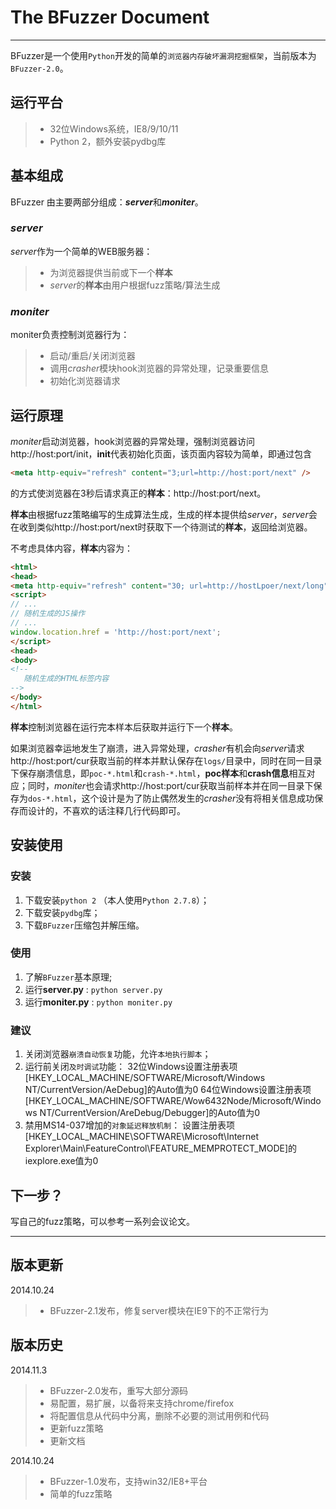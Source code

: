 # The BFuzzer Document

---

BFuzzer是一个使用```Python```开发的简单的```浏览器内存破坏漏洞挖掘框架```，当前版本为```BFuzzer-2.0```。

## 运行平台

>* 32位Windows系统，IE8/9/10/11
>* Python 2，额外安装pydbg库

## 基本组成

BFuzzer 由主要两部分组成：***server***和***moniter***。

### *server*

*server*作为一个简单的WEB服务器：
>* 为浏览器提供当前或下一个**样本**
>* *server*的**样本**由用户根据fuzz策略/算法生成

### *moniter*

moniter负责控制浏览器行为：
>* 启动/重启/关闭浏览器
>* 调用*crasher*模块hook浏览器的异常处理，记录重要信息
>* 初始化浏览器请求

## 运行原理

*moniter*启动浏览器，hook浏览器的异常处理，强制浏览器访问http://host:port/init，**init**代表初始化页面，该页面内容较为简单，即通过包含
```HTML
<meta http-equiv="refresh" content="3;url=http://host:port/next" />
```
的方式使浏览器在3秒后请求真正的**样本**：http://host:port/next。

**样本**由根据fuzz策略编写的生成算法生成，生成的样本提供给*server*，*server*会在收到类似http://host:port/next时获取下一个待测试的**样本**，返回给浏览器。

不考虑具体内容，**样本**内容为：
``` HTML
<html>
<head>
<meta http-equiv="refresh" content="30; url=http://hostLpoer/next/long" />
<script>
// ...
// 随机生成的JS操作
// ...
window.location.href = 'http://host:port/next';
</script>
<head>
<body>
<!--
   随机生成的HTML标签内容
-->
</body>
</html>
```
**样本**控制浏览器在运行完本样本后获取并运行下一个**样本**。

如果浏览器幸运地发生了崩溃，进入异常处理，*crasher*有机会向*server*请求http://host:port/cur获取当前的样本并默认保存在```logs/```目录中，同时在同一目录下保存崩溃信息，即```poc-*.html```和```crash-*.html```，**poc样本**和**crash信息**相互对应；同时，*moniter*也会请求http://host:port/cur获取当前样本并在同一目录下保存为```dos-*.html```，这个设计是为了防止偶然发生的*crasher*没有将相关信息成功保存而设计的，不喜欢的话注释几行代码即可。

## 安装使用

### 安装
1. 下载安装```python 2``` （本人使用```Python 2.7.8```）；
2. 下载安装```pydbg```库；
3. 下载```BFuzzer```压缩包并解压缩。

### 使用
1. 了解```BFuzzer```基本原理;
2. 运行**server.py** : ```python server.py```
3. 运行**moniter.py** : ```python moniter.py```

### 建议
1. 关闭浏览器```崩溃自动恢复```功能，允许```本地执行脚本```；
2. 运行前关闭```及时调试```功能：
32位Windows设置注册表项[HKEY_LOCAL_MACHINE/SOFTWARE/Microsoft/Windows NT/CurrentVersion/AeDebug]的Auto值为0
64位Windows设置注册表项[HKEY_LOCAL_MACHINE/SOFTWARE/Wow6432Node/Microsoft/Windows NT/CurrentVersion/AreDebug/Debugger]的Auto值为0
3. 禁用MS14-037增加的```对象延迟释放机制```：
设置注册表项[HKEY_LOCAL_MACHINE\SOFTWARE\Microsoft\Internet Explorer\Main\FeatureControl\FEATURE_MEMPROTECT_MODE]的iexplore.exe值为0

## 下一步？
写自己的fuzz策略，可以参考一系列会议论文。

-------------
## 版本更新
2014.10.24
>* BFuzzer-2.1发布，修复server模块在IE9下的不正常行为

## 版本历史

2014.11.3
>* BFuzzer-2.0发布，重写大部分源码
>* 易配置，易扩展，以备将来支持chrome/firefox
>* 将配置信息从代码中分离，删除不必要的测试用例和代码
>* 更新fuzz策略
>* 更新文档

2014.10.24
>* BFuzzer-1.0发布，支持win32/IE8+平台
>* 简单的fuzz策略

